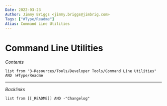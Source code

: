 ```yaml
---
Date: 2022-03-23
Author: Jimmy Briggs <jimmy.briggs@jimbrig.com>
Tags: ["#Type/Readme"]
Alias: Command Line Utilities
---
```


# Command Line Utilities

*Contents*

```dataview
list from "3-Resources/Tools/Developer Tools/Command Line Utilities" AND !#Type/Readme
```

***

*Backlinks*

```dataview
list from [[_README]] AND -"Changelog"
```